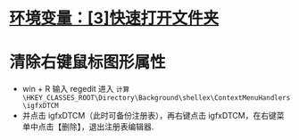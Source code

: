 # [环境变量：[3]快速打开文件夹](https://jingyan.baidu.com/article/a3f121e4f11434fc9052bb8f.html)

# 清除右键鼠标图形属性

- win + R 输入 regedit 进入
  `计算\HKEY_CLASSES_ROOT\Directory\Background\shellex\ContextMenuHandlers\igfxDTCM`
- 并点击 igfxDTCM（此时可备份注册表），再右键点击 igfxDTCM，在右键菜单中点击【删除】，退出注册表编辑器.
